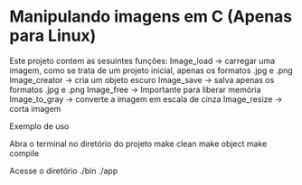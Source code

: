 # Manipulando imagens em C (Apenas para Linux)

Este projeto contem as sesuintes funções:
Image_load -> carregar uma imagem, como se trata de um projeto inicial, apenas os formatos .jpg e .png
Image_creator -> cria um objeto escuro
Image_save -> salva apenas os formatos .jpg e .png
Image_free -> Importante para liberar memória
Image_to_gray -> converte a imagem em escala de cinza
Image_resize -> corta imagem

Exemplo de uso

Abra o terminal no diretório do projeto
make clean
make object
make compile

Acesse o diretório ./bin
./app

